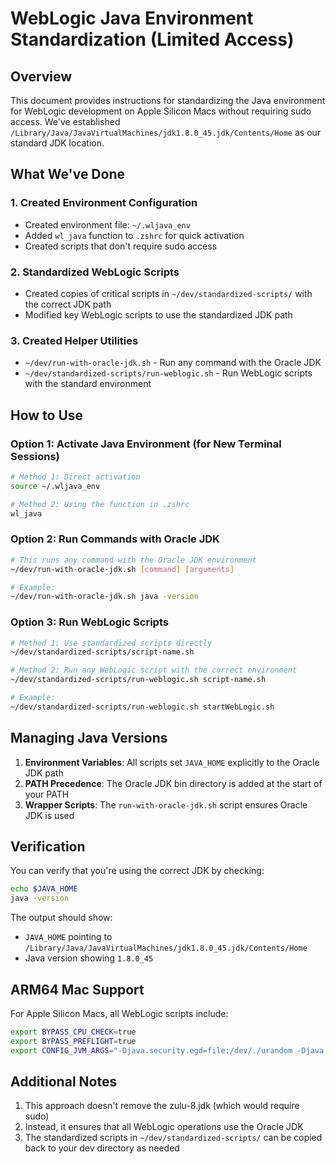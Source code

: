 # WebLogic Java Environment Standardization (Limited Access)

## Overview
This document provides instructions for standardizing the Java environment for WebLogic development on Apple Silicon Macs without requiring sudo access. We've established `/Library/Java/JavaVirtualMachines/jdk1.8.0_45.jdk/Contents/Home` as our standard JDK location.

## What We've Done

### 1. Created Environment Configuration
- Created environment file: `~/.wljava_env`
- Added `wl_java` function to `.zshrc` for quick activation
- Created scripts that don't require sudo access

### 2. Standardized WebLogic Scripts
- Created copies of critical scripts in `~/dev/standardized-scripts/` with the correct JDK path
- Modified key WebLogic scripts to use the standardized JDK path

### 3. Created Helper Utilities
- `~/dev/run-with-oracle-jdk.sh` - Run any command with the Oracle JDK
- `~/dev/standardized-scripts/run-weblogic.sh` - Run WebLogic scripts with the standard environment

## How to Use

### Option 1: Activate Java Environment (for New Terminal Sessions)
```bash
# Method 1: Direct activation
source ~/.wljava_env

# Method 2: Using the function in .zshrc
wl_java
```

### Option 2: Run Commands with Oracle JDK
```bash
# This runs any command with the Oracle JDK environment
~/dev/run-with-oracle-jdk.sh [command] [arguments]

# Example:
~/dev/run-with-oracle-jdk.sh java -version
```

### Option 3: Run WebLogic Scripts
```bash
# Method 1: Use standardized scripts directly
~/dev/standardized-scripts/script-name.sh

# Method 2: Run any WebLogic script with the correct environment
~/dev/standardized-scripts/run-weblogic.sh script-name.sh

# Example:
~/dev/standardized-scripts/run-weblogic.sh startWebLogic.sh
```

## Managing Java Versions

1. **Environment Variables**: All scripts set `JAVA_HOME` explicitly to the Oracle JDK path
2. **PATH Precedence**: The Oracle JDK bin directory is added at the start of your PATH
3. **Wrapper Scripts**: The `run-with-oracle-jdk.sh` script ensures Oracle JDK is used

## Verification

You can verify that you're using the correct JDK by checking:

```bash
echo $JAVA_HOME
java -version
```

The output should show:
- `JAVA_HOME` pointing to `/Library/Java/JavaVirtualMachines/jdk1.8.0_45.jdk/Contents/Home`
- Java version showing `1.8.0_45`

## ARM64 Mac Support

For Apple Silicon Macs, all WebLogic scripts include:

```bash
export BYPASS_CPU_CHECK=true
export BYPASS_PREFLIGHT=true
export CONFIG_JVM_ARGS="-Djava.security.egd=file:/dev/./urandom -Djava.awt.headless=true"
```

## Additional Notes

1. This approach doesn't remove the zulu-8.jdk (which would require sudo)
2. Instead, it ensures that all WebLogic operations use the Oracle JDK
3. The standardized scripts in `~/dev/standardized-scripts/` can be copied back to your dev directory as needed
